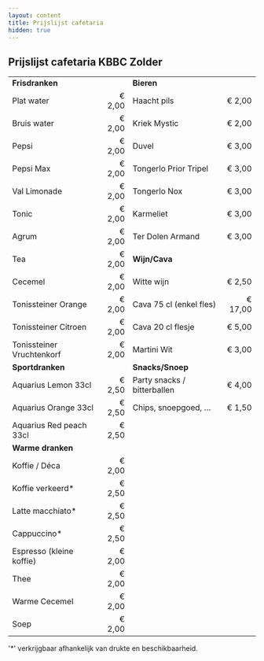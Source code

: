 ```yaml
---
layout: content
title: Prijslijst cafetaria
hidden: true
---
```


## Prijslijst cafetaria KBBC Zolder

|  |  |  |  |
|:---|---:|:---|---:|
| **Frisdranken** | | **Bieren** | |
| Plat water | € 2,00 | Haacht pils | € 2,00 |
| Bruis water | € 2,00 | Kriek Mystic	| € 2,00 |
| Pepsi | € 2,00 | Duvel | € 3,00 |
| Pepsi Max | € 2,00 | Tongerlo Prior Tripel | € 3,00 |
| Val Limonade | € 2,00 | Tongerlo Nox |	€ 3,00 |
| Tonic | € 2,00 | Karmeliet | € 3,00 |
| Agrum | € 2,00 | Ter Dolen Armand | € 3,00 |
| Tea | € 2,00 | **Wijn/Cava** | |
| Cecemel | € 2,00 | Witte wijn | € 2,50 |
| Tonissteiner Orange | € 2,00 | Cava 75 cl (enkel fles) | € 17,00 |
| Tonissteiner Citroen | € 2,00 | Cava 20 cl flesje	| € 5,00 |
| Tonissteiner Vruchtenkorf | € 2,00 | Martini Wit | € 3,00 |
| **Sportdranken** | | **Snacks/Snoep** ||
| Aquarius Lemon 33cl | € 2,50 | Party snacks / bitterballen | € 4,00 |
| Aquarius Orange 33cl | € 2,50 | Chips, snoepgoed, … | € 1,50 |
| Aquarius Red peach 33cl | € 2,50 |||
| **Warme dranken** | |||
| Koffie / Déca| € 2,00|||
| Koffie verkeerd*| € 2,50|||
| Latte macchiato*| € 2,50|||
| Cappuccino*| € 2,50|||
| Espresso (kleine koffie)| € 2,00|||
| Thee | € 2,00|||
| Warme Cecemel | € 2,00|||
| Soep | € 2,00|||

'*' verkrijgbaar afhankelijk van drukte en beschikbaarheid.



